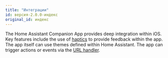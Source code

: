```yaml
---
title: "Интеграции"
id: версия-2.0.0-индекс
original_id: индекс
---
```


The Home Assistant Companion App provides deep integration within iOS. Key features include the use of [haptics](haptics.md) to provide feedback within the app. The app itself can use themes defined within Home Assistant. The app can trigger actions or events via the [URL handler](url-handler.md).
